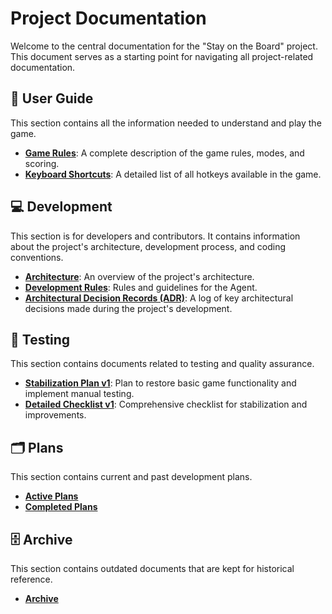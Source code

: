 # Project Documentation

Welcome to the central documentation for the "Stay on the Board" project. This document serves as a starting point for navigating all project-related documentation.

## 📖 User Guide

This section contains all the information needed to understand and play the game.

-   **[Game Rules](./user-guide/game-rules.md)**: A complete description of the game rules, modes, and scoring.
-   **[Keyboard Shortcuts](./user-guide/keyboard-shortcuts.md)**: A detailed list of all hotkeys available in the game.

## 💻 Development

This section is for developers and contributors. It contains information about the project's architecture, development process, and coding conventions.

-   **[Architecture](./development/ARCHITECTURE.md)**: An overview of the project's architecture.
-   **[Development Rules](./development/AGENT_RULES.md)**: Rules and guidelines for the Agent.
-   **[Architectural Decision Records (ADR)](./adr/)**: A log of key architectural decisions made during the project's development.

## 🧪 Testing

This section contains documents related to testing and quality assurance.

-   **[Stabilization Plan v1](./testing/stabilization-plan-v1.md)**: Plan to restore basic game functionality and implement manual testing.
-   **[Detailed Checklist v1](./testing/detailed-checklist-v1.md)**: Comprehensive checklist for stabilization and improvements.

## 🗂️ Plans

This section contains current and past development plans.

-   **[Active Plans](./plans/)**
-   **[Completed Plans](./plans-done/)**

## 🗄️ Archive

This section contains outdated documents that are kept for historical reference.

-   **[Archive](./archive/)**
